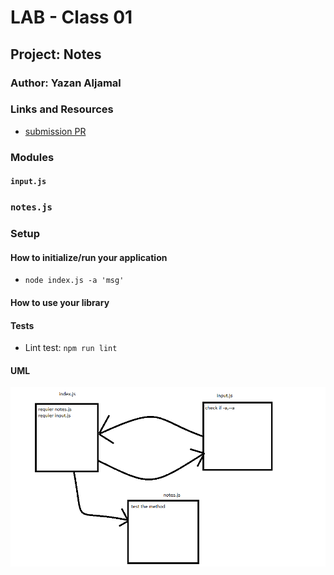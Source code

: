 # LAB - Class 01

## Project: Notes

### Author: Yazan Aljamal

### Links and Resources

- [submission PR](https://github.com/yaljamal-401-advanced-javascript/notes/pull/1)


### Modules
#### `input.js`
### `notes.js`

### Setup

#### How to initialize/run your application 

- `node index.js -a 'msg'`

#### How to use your library 
#### Tests
- Lint test: `npm run lint`

#### UML

![UML Diagram](./assets/lab01.png)
